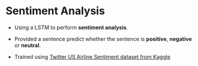 # Sentiment Analysis

- Using a LSTM to perform **sentiment analysis**.
- Provided a sentence predict whether the sentence is **positive**, **negative** or **neutral**.

- Trained using [Twitter US Airline Sentiment dataset from Kaggle](https://www.kaggle.com/datasets/crowdflower/twitter-airline-sentiment)
